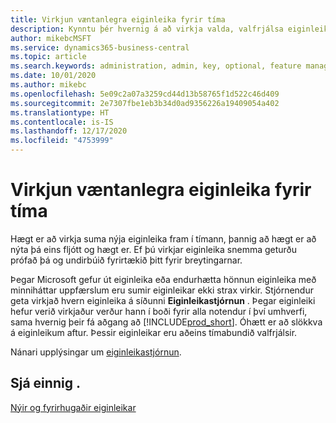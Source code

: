 ```yaml
---
title: Virkjun væntanlegra eiginleika fyrir tíma
description: Kynntu þér hvernig á að virkja valda, valfrjálsa eiginleika áður en þeir eru sjálfkrafa innleiddir.
author: mikebcMSFT
ms.service: dynamics365-business-central
ms.topic: article
ms.search.keywords: administration, admin, key, optional, feature management, early access, preview
ms.date: 10/01/2020
ms.author: mikebc
ms.openlocfilehash: 5e09c2a07a3259cd44d13b58765f1d522c46d409
ms.sourcegitcommit: 2e7307fbe1eb3b34d0ad9356226a19409054a402
ms.translationtype: HT
ms.contentlocale: is-IS
ms.lasthandoff: 12/17/2020
ms.locfileid: "4753999"
---
```

# <a name="enabling-upcoming-features-ahead-of-time"></a>Virkjun væntanlegra eiginleika fyrir tíma

Hægt er að virkja suma nýja eiginleika fram í tímann, þannig að hægt er að nýta þá eins fljótt og hægt er. Ef þú virkjar eiginleika snemma geturðu prófað þá og undirbúið fyrirtækið þitt fyrir breytingarnar.

Þegar Microsoft gefur út eiginleika eða endurhætta hönnun eiginleika með minniháttar uppfærslum eru sumir eiginleikar ekki strax virkir. Stjórnendur geta virkjað hvern eiginleika á síðunni **Eiginleikastjórnun** . Þegar eiginleiki hefur verið virkjaður verður hann í boði fyrir alla notendur í því umhverfi, sama hvernig þeir fá aðgang að [!INCLUDE[prod_short](includes/prod_short.md)]. Óhætt er að slökkva á eiginleikum aftur. Þessir eiginleikar eru aðeins tímabundið valfrjálsir.

Nánari upplýsingar um [eiginleikastjórnun](/dynamics365/business-central/dev-itpro/administration/feature-management).  

## <a name="see-also"></a>Sjá einnig .

[Nýir og fyrirhugaðir eiginleikar](https://aka.ms/Dynamics365ReleasePlan)  
